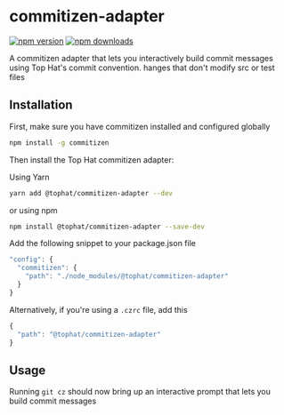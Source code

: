 # commitizen-adapter
[![npm version](https://badge.fury.io/js/%40tophat%2Fcommitizen-adapter.svg)](https://badge.fury.io/js/%40tophat%2Fcommitizen-adapter)
[![npm downloads](https://img.shields.io/npm/dm/%40tophat%2Fcommitizen-adapter.svg)](https://npm-stat.com/charts.html?package=%40tophat%2Fcommitizen-adapter)

A commitizen adapter that lets you interactively build commit messages using Top Hat's commit convention. 
hanges that don't modify src or test files

## Installation 
First, make sure you have commitizen installed and configured globally

```sh
npm install -g commitizen 
```

Then install the Top Hat commitizen adapter:

Using Yarn
```sh
yarn add @tophat/commitizen-adapter --dev 
```

or using npm
```sh
npm install @tophat/commitizen-adapter --save-dev
```

Add the following snippet to your package.json file 

```js
"config": {
  "commitizen": {
    "path": "./node_modules/@tophat/commitizen-adapter"
  }
}
```

Alternatively, if you're using a `.czrc` file, add this
```js
{
  "path": "@tophat/commitizen-adapter"
}
```

## Usage
Running `git cz` should now bring up an interactive prompt that lets you build commit messages

